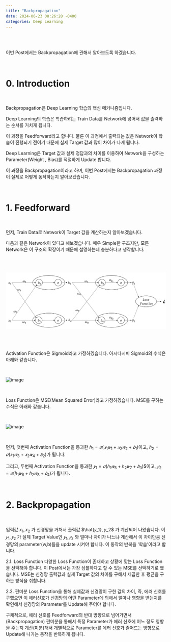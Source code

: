 ```yaml
---
title: "Backpropagation"
date: 2024-06-23 08:26:28 -0400
categories: Deep Learning
---
```


<br>
<br>

이번 Post에서는 Backpropagation에 관해서 알아보도록 하겠습니다.

<br>

# 0. Introduction

<br>

Backpropagation은 Deep Learning 학습의 핵심 메커니즘입니다.

Deep Learning의 학습은 학습하려는 Train Data를 Network에 넣어서 값을 출력하는 순서를 거치게 됩니다.

이 과정을 Feedforward라고 합니다. 물론 이 과정에서 출력되는 값은 Network이 학습이 진행되기 전이기 때문에 실제 Target 값과 많이 차이가 나게 됩니다.

Deep Learning은 Target 값과 실제 정답과의 차이를 이용하여 Network을 구성하는 Parameter(Weight , Bias)를 적절하게 Update 합니다.

이 과정을 Backpropagation이라고 하며, 이번 Post에서는 Backpropagation 과정이 실제로 어떻게 동작하는지 알아보겠습니다.

<br>

# 1. Feedforward

<br>

먼저, Train Data로 Network이 Target 값을 계산하는지 알아보겠습니다.

다음과 같은 Network이 있다고 해보겠습니다. 매우 Simple한 구조지만, 모든 Network은 이 구조의 확장이기 때문에 설명하는데 충분하다고 생각합니다.

<br>
<br>

<p align="center">
  <img src="/assets/Backpropagation/pic_00.png">
</p>

<br>
<br>

Activation Function은 Sigmoid라고 가정하겠습니다. 아시다시피 Sigmoid의 수식은 아래와 같습니다.

<br>

![image](https://github.com/MoonLight314/MoonLight314.github.io/assets/41887456/0e6958f2-8d9b-4a6b-b616-f7686505b093)

<br>

Loss Function은 MSE(Mean Squared Error)라고 가정하겠습니다. MSE를 구하는 수식은 아래와 같습니다.

<br>

![image](https://github.com/MoonLight314/MoonLight314.github.io/assets/41887456/3ac22cc7-4c5a-46a7-901f-9dfe63741e00)

<br>


먼저, 첫번째 Activation Function을 통과한 $ℎ_1=𝜎(𝑥_1𝑤_1+𝑥_2 𝑤_2+𝑏_1)$이고, $ℎ_2=𝜎(𝑥_1𝑤_3+𝑥_2𝑤_4+𝑏_2)$가 됩니다.

그리고, 두번째 Activation Function을 통과한 $𝑦_1=𝜎(ℎ_1𝑤_5+ℎ_2𝑤_7+𝑏_3)$$이고, $𝑦_2=𝜎(ℎ_1𝑤_6+ℎ_2𝑤_8+𝑏_4)$가 됩니다.

<br>

# 2. Backpropagation

<br>

입력값 $x_1,x_2$ 가 신경망을 거쳐서 출력값 $\hat{𝑦_1}, 𝑦_2$ 가 계산되어 나왔습니다.
이 $𝑦_1, 𝑦_2$ 가 실제 Target Value인 $𝑦_1, 𝑦_2$ 와 얼마나 차이가 나느냐 계산해서 이 차이만큼 신경망의 parameter(w,b)들을 update 시켜야 합니다.
이 동작의 반복을 ‘학습’이라고 합니다.

2.1. Loss Function
다양한 Loss Function이 존재하고 상황에 맞는 Loss Function을 선택해야 합니다.
이 Post에서는 가장 심플하다고 할 수 있는 MSE를 선택하기로 했습니다.
MSE는 신경망 출력값과 실제 Target 값의 차이를 구해서 제곱한 후 평균을 구하는 방식을 취합니다.


2.2. 편미분
Loss Function을 통해 실제값과 신경망이 구한 값의 차이, 즉, 에러 신호를 구했으면 이 에러신호가 신경망의 어떤 Parameter에 의해서 얼마나 영향을 받는지를 확인해서 신경망의 Parameter를 Update해 주어야 합니다.

구체적으로, 에러 신호를 Feedforward의 반대 방향으로 넘어가면서(Backpropagation) 편미분을 통해서 특정 Parameter가 에러 신호에 어느 정도 영향을 주는지 계산(미분)해서 개별적으로 Parameter를 에러 신호가 줄어드는 방향으로 Update해 나가는 동작을 반복하게 됩니다.


